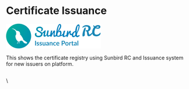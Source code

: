 # Certificate Issuance

![](<../../.gitbook/assets/image (3).png>)

This shows the certificate registry using Sunbird RC and Issuance system for new issuers on platform.

##

\
